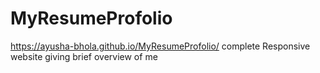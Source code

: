 # MyResumeProfolio
https://ayusha-bhola.github.io/MyResumeProfolio/
complete Responsive website giving brief overview of me 
